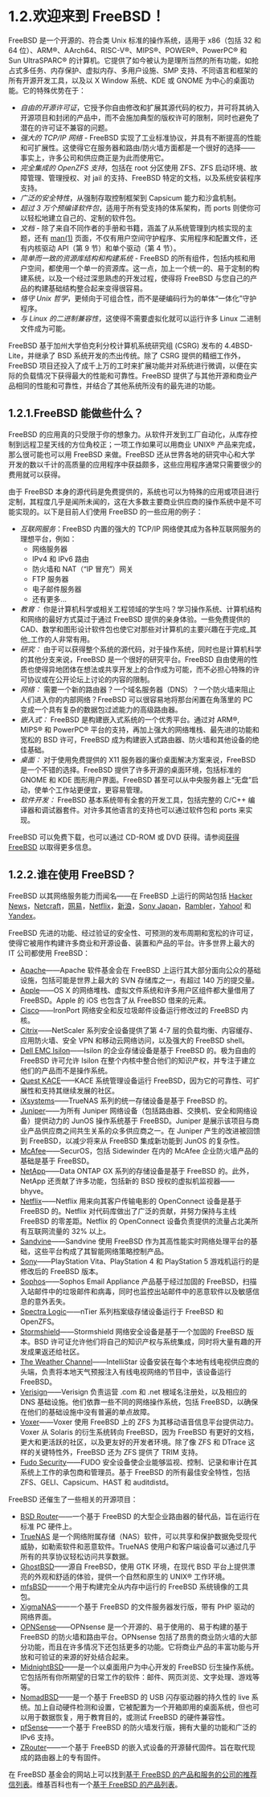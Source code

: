 # 1.2.欢迎来到 FreeBSD！

FreeBSD 是一个开源的、符合类 Unix 标准的操作系统，适用于 x86（包括 32 和 64 位）、ARM®、AArch64、RISC-V®、MIPS®、POWER®、PowerPC® 和 Sun UltraSPARC® 的计算机。它提供了如今被认为是理所当然的所有功能，如抢占式多任务、内存保护、虚拟内存、多用户设施、SMP 支持、不同语言和框架的所有开源开发工具，以及以 X Window 系统、KDE 或 GNOME 为中心的桌面功能。它的特殊优势在于：

* _自由的开源许可证_，它授予你自由修改和扩展其源代码的权力，并可将其纳入开源项目和封闭的产品中，而不会施加典型的版权许可的限制，同时也避免了潜在的许可证不兼容的问题。
* _强大的 TCP/IP 网络_ - FreeBSD 实现了工业标准协议，并具有不断提高的性能和可扩展性。这使得它在服务器和路由/防火墙方面都是一个很好的选择——事实上，许多公司和供应商正是为此而使用它。
* _完全集成的 OpenZFS 支持_，包括在 root 分区使用 ZFS、ZFS 启动环境、故障管理、管理授权、对 jail 的支持、FreeBSD 特定的文档，以及系统安装程序支持。
* _广泛的安全特性_，从强制存取控制框架到 Capsicum 能力和沙盒机制。
* _超过 3 万个预编译软件包_，适用于所有受支持的体系架构，而 ports 则使你可以轻松地建立自己的、定制的软件包。
* _文档_ - 除了来自不同作者的手册和书籍，涵盖了从系统管理到内核实现的主题，还有 [man(1)](https://www.freebsd.org/cgi/man.cgi?query=man\&sektion=1\&format=html) 页面，不仅有用户空间守护程序、实用程序和配置文件，还有内核驱动 API（第 9 节）和单个驱动（第 4 节）。
* _简单而一致的资源库结构和构建系统_ - FreeBSD 的所有组件，包括内核和用户空间，都使用一个单一的资源库。这一点，加上一个统一的、易于定制的构建系统，以及一个经过深思熟虑的开发过程，使得将 FreeBSD 与您自己的产品的构建基础结构整合起来变得很容易。
* _恪守 Unix 哲学_，更倾向于可组合性，而不是硬编码行为的单体“一体化”守护程序。
* _与 Linux 的二进制兼容性_，这使得不需要虚拟化就可以运行许多 Linux 二进制文件成为可能。

FreeBSD 基于加州大学伯克利分校计算机系统研究组 (CSRG) 发布的 4.4BSD-Lite，并继承了 BSD 系统开发的杰出传统。除了 CSRG 提供的精细工作外，FreeBSD 项目还投入了成千上万的工时来扩展功能并对系统进行微调，以便在实际的负载情况下获得最大的性能和可靠性。FreeBSD 提供了与其他开源和商业产品相同的性能和可靠性，并结合了其他系统所没有的最先进的功能。

## 1.2.1.FreeBSD 能做些什么？

FreeBSD 的应用真的只受限于你的想象力。从软件开发到工厂自动化，从库存控制到远程卫星天线的方位角校正；一项工作如果可以用商业 UNIX® 产品来完成，那么很可能也可以用 FreeBSD 来做。FreeBSD 还从世界各地的研究中心和大学开发的数以千计的高质量的应用程序中获益颇多，这些应用程序通常只需要很少的费用就可以获得。

由于 FreeBSD 本身的源代码是免费提供的，系统也可以为特殊的应用或项目进行定制，其程度几乎是闻所未闻的，这在大多数主要商业供应商的操作系统中是不可能实现的。以下是目前人们使用 FreeBSD 的一些应用的例子：

* _互联网服务_：FreeBSD 内置的强大的 TCP/IP 网络使其成为各种互联网服务的理想平台，例如：
  * 网络服务器
  * IPv4 和 IPv6 路由
  * 防火墙和 NAT（“IP 冒充”）网关
  * FTP 服务器
  * 电子邮件服务器
  * 还有更多...
* _教育：_ 你是计算机科学或相关工程领域的学生吗？学习操作系统、计算机结构和网络的最好方式莫过于通过 FreeBSD 提供的亲身体验。一些免费提供的 CAD、数学和图形设计软件包也使它对那些对计算机的主要兴趣在于完成_其他_工作的人非常有用。
* _研究：_ 由于可以获得整个系统的源代码，对于操作系统，同时也是计算机科学的其他分支来说，FreeBSD 是一个很好的研究平台。FreeBSD 自由使用的性质也使得异地团体在想法或共享开发上的合作成为可能，而不必担心特殊的许可协议或在公开论坛上讨论的内容的限制。
* _网络：_ 需要一个新的路由器？一个域名服务器（DNS）？一个防火墙来阻止人们进入你的内部网络？FreeBSD 可以很容易地将那台闲置在角落里的 PC 变成一个具有复杂的数据包过滤能力的高级路由器。
* _嵌入式：_ FreeBSD 是构建嵌入式系统的一个优秀平台。通过对 ARM®, MIPS® 和 PowerPC® 平台的支持，再加上强大的网络堆栈、最先进的功能和宽松的 BSD 许可，FreeBSD 成为构建嵌入式路由器、防火墙和其他设备的绝佳基础。
* _桌面：_ 对于使用免费提供的 X11 服务器的廉价桌面解决方案来说，FreeBSD 是一个不错的选择。FreeBSD 提供了许多开源的桌面环境，包括标准的 GNOME 和 KDE 图形用户界面。FreeBSD 甚至可以从中央服务器上“无盘”启动，使单个工作站更便宜，更容易管理。
* _软件开发：_ FreeBSD 基本系统带有全套的开发工具，包括完整的 C/C++ 编译器和调试器套件。对许多其他语言的支持也可以通过软件包和 ports 来实现。

FreeBSD 可以免费下载，也可以通过 CD-ROM 或 DVD 获得。请参阅[获得 FreeBSD](https://docs.freebsd.org/en/books/handbook/mirrors/index.html#mirrors) 以取得更多信息。

## 1.2.2.谁在使用 FreeBSD？

FreeBSD 以其网络服务能力而闻名——在 FreeBSD 上运行的网站包括 [Hacker News](https://news.ycombinator.com/)，[Netcraft](http://www.netcraft.com/)，[网易](http://www.163.com/)，[Netflix](https://signup.netflix.com/openconnect)，[新浪](http://www.sina.com/)，[Sony Japan](http://www.sony.co.jp/)，[Rambler](http://www.rambler.ru/)，[Yahoo!](http://www.yahoo.com/) 和 [Yandex](http://www.yandex.ru/)。

FreeBSD 先进的功能、经过验证的安全性、可预测的发布周期和宽松的许可证，使得它被用作构建许多商业和开源设备、装置和产品的平台。许多世界上最大的 IT 公司都使用 FreeBSD：

* [Apache](http://www.apache.org/)——Apache 软件基金会在 FreeBSD 上运行其大部分面向公众的基础设施，包括可能是世界上最大的 SVN 存储库之一，有超过 140 万的提交量。
* [Apple](http://www.apple.com/)——OS X 的网络堆栈、虚拟文件系统和许多用户区组件都大量借用了 FreeBSD。Apple 的 iOS 也包含了从 FreeBSD 借来的元素。
* [Cisco](http://www.cisco.com/)——IronPort 网络安全和反垃圾邮件设备运行修改过的 FreeBSD 内核。
* [Citrix](http://www.citrix.com/)——NetScaler 系列安全设备提供了第 4-7 层的负载均衡、内容缓存、应用防火墙、安全 VPN 和移动云网络访问，以及强大的 FreeBSD shell。
* [Dell EMC Isilon](https://www.emc.com/isilon)——Isilon 的企业存储设备是基于 FreeBSD 的。极为自由的 FreeBSD 许可允许 Isilon 在整个内核中整合他们的知识产权，并专注于建立他们的产品而不是操作系统。
* [Quest KACE](http://www.quest.com/KACE)——KACE 系统管理设备运行 FreeBSD，因为它的可靠性、可扩展性和支持其继续发展的社区。
* [iXsystems](http://www.ixsystems.com/)——TrueNAS 系列的统一存储设备是基于 FreeBSD 的。
* [Juniper](http://www.juniper.net/)——为所有 Juniper 网络设备（包括路由器、交换机、安全和网络设备）提供动力的 JunOS 操作系统基于 FreeBSD。Juniper 是展示该项目与商业产品供应商之间共生关系的众多供应商之一。在 Juniper 产生的改进被回馈到 FreeBSD，以减少将来从 FreeBSD 集成新功能到 JunOS 的复杂性。
* [McAfee](http://www.mcafee.com/)——SecurOS，包括 Sidewinder 在内的 McAfee 企业防火墙产品的基础是基于 FreeBSD。
* [NetApp](http://www.netapp.com/)——Data ONTAP GX 系列的存储设备是基于 FreeBSD 的。此外，NetApp 还贡献了许多功能，包括新的 BSD 授权的虚拟机监视器——bhyve。
* [Netflix](http://www.netflix.com/)——Netflix 用来向其客户传输电影的 OpenConnect 设备是基于 FreeBSD 的。Netflix 对代码库做出了广泛的贡献，并努力保持与主线 FreeBSD 的零差距。Netflix 的 OpenConnect 设备负责提供的流量占北美所有互联网流量的 32% 以上。
* [Sandvine](http://www.sandvine.com/)——Sandvine 使用 FreeBSD 作为其高性能实时网络处理平台的基础，这些平台构成了其智能网络策略控制产品。
* [Sony](http://www.sony.com/)——PlayStation Vita、PlayStation 4 和 PlayStation 5 游戏机运行的是修改后的 FreeBSD 版本。
* [Sophos](http://www.sophos.com/)——Sophos Email Appliance 产品基于经过加固的 FreeBSD，扫描入站邮件中的垃圾邮件和病毒，同时也监控出站邮件中的恶意软件以及敏感信息的意外丢失。
* [Spectra Logic](http://www.spectralogic.com/)——nTier 系列档案级存储设备运行于 FreeBSD 和 OpenZFS。
* [Stormshield](http://www.spectralogic.com/)——Stormshield 网络安全设备是基于一个加固的 FreeBSD 版本。BSD 许可证允许他们将自己的知识产权与系统集成，同时将大量有趣的开发成果返还给社区。
* [The Weather Channel](http://www.weather.com/)——IntelliStar 设备安装在每个本地有线电视供应商的头端，负责将本地天气预报注入有线电视网络的节目中，该设备运行 FreeBSD。
* [Verisign](http://www.verisign.com/)——Verisign 负责运营 .com 和 .net 根域名注册处，以及相应的 DNS 基础设施。他们依靠一些不同的网络操作系统，包括 FreeBSD，以确保在他们的基础设施中没有普遍的单点故障。
* [Voxer](http://www.voxer.com/)——Voxer 使用 FreeBSD 上的 ZFS 为其移动语音信息平台提供动力。Voxer 从 Solaris 的衍生系统转向 FreeBSD，因为 FreeBSD 有更好的文档，更大和更活跃的社区，以及更友好的开发者环境。除了像 ZFS 和 DTrace 这样的关键特性外，FreeBSD 还为 ZFS 提供了 TRIM 支持。
* [Fudo Security](https://fudosecurity.com/en/)——FUDO 安全设备使企业能够监视、控制、记录和审计在其系统上工作的承包商和管理员。基于 FreeBSD 的所有最佳安全特性，包括 ZFS、GELI、Capsicum、HAST 和 auditdistd。

FreeBSD 还催生了一些相关的开源项目：

* [BSD Router](http://bsdrp.net/)——一个基于 FreeBSD 的大型企业路由器的替代品，旨在运行在标准 PC 硬件上。
* [TrueNAS](https://www.truenas.com/) 是一个网络附属存储（NAS）软件，可以共享和保护数据免受现代威胁，如勒索软件和恶意软件。TrueNAS 使用户和客户端设备可以通过几乎所有的共享协议轻松访问共享数据。
* [GhostBSD](https://ghostbsd.org/)——源自 FreeBSD，使用 GTK 环境，在现代 BSD 平台上提供漂亮的外观和舒适的体验，提供一个自然和原生的 UNIX® 工作环境。
* [mfsBSD](http://mfsbsd.vx.sk/)——一个用于构建完全从内存中运行的 FreeBSD 系统镜像的工具包。
* [XigmaNAS](https://xigmanas.com/)——一个基于 FreeBSD 的文件服务器发行版，带有 PHP 驱动的网络界面。
* [OPNSense](http://www.opnsense.org/)——OPNsense 是一个开源的、易于使用的、易于构建的基于 FreeBSD 的防火墙和路由平台。OPNsense 包括了昂贵的商业防火墙的大部分功能，而且在许多情况下还包括更多的功能。它将商业产品的丰富功能与开放和可验证的来源的好处结合起来。
* [MidnightBSD](https://www.midnightbsd.org/)——是一个以桌面用户为中心开发的 FreeBSD 衍生操作系统。它包括所有你所期望的日常工作的软件：邮件、网页浏览、文字处理、游戏等等。
* [NomadBSD](https://www.nomadbsd.org/)——是一个基于 FreeBSD 的 USB 闪存驱动器的持久性的 live 系统。加上自动硬件检测和设置，它被配置为一个开箱即用的桌面系统，但也可以用于数据恢复，用于教育目的，或测试 FreeBSD 的硬件兼容性。
* [pfSense](http://www.pfsense.org/)——一个基于 FreeBSD 的防火墙发行版，拥有大量的功能和广泛的 IPv6 支持。
* [ZRouter](http://zrouter.org/)——一个基于 FreeBSD 的嵌入式设备的开源替代固件。旨在取代现成的路由器上的专有固件。

在 FreeBSD 基金会的网站上可以找到[基于 FreeBSD 的产品和服务的公司的推荐信列表](https://www.freebsdfoundation.org/about/testimonials/)。维基百科也有一个[基于 FreeBSD 的产品列表](https://en.wikipedia.org/wiki/List\_of\_products\_based\_on\_FreeBSD)。
